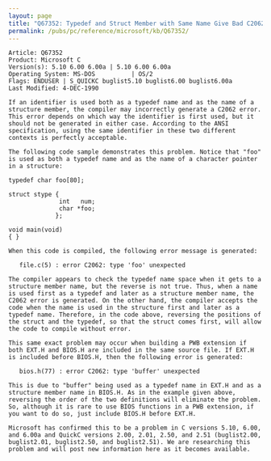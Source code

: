 ```yaml
---
layout: page
title: "Q67352: Typedef and Struct Member with Same Name Give Bad C2062 Error"
permalink: /pubs/pc/reference/microsoft/kb/Q67352/
---
```


	Article: Q67352
	Product: Microsoft C
	Version(s): 5.10 6.00 6.00a | 5.10 6.00 6.00a
	Operating System: MS-DOS          | OS/2
	Flags: ENDUSER | S_QUICKC buglist5.10 buglist6.00 buglist6.00a
	Last Modified: 4-DEC-1990
	
	If an identifier is used both as a typedef name and as the name of a
	structure member, the compiler may incorrectly generate a C2062 error.
	This error depends on which way the identifier is first used, but it
	should not be generated in either case. According to the ANSI
	specification, using the same identifier in these two different
	contexts is perfectly acceptable.
	
	The following code sample demonstrates this problem. Notice that "foo"
	is used as both a typedef name and as the name of a character pointer
	in a structure:
	
	typedef char foo[80];
	
	struct stype {
	              int   num;
	              char *foo;
	             };
	
	void main(void)
	{ }
	
	When this code is compiled, the following error message is generated:
	
	   file.c(5) : error C2062: type 'foo' unexpected
	
	The compiler appears to check the typedef name space when it gets to a
	structure member name, but the reverse is not true. Thus, when a name
	is used first as a typedef and later as a structure member name, the
	C2062 error is generated. On the other hand, the compiler accepts the
	code when the name is used in the structure first and later as a
	typedef name. Therefore, in the code above, reversing the positions of
	the struct and the typedef, so that the struct comes first, will allow
	the code to compile without error.
	
	This same exact problem may occur when building a PWB extension if
	both EXT.H and BIOS.H are included in the same source file. If EXT.H
	is included before BIOS.H, then the following error is generated:
	
	   bios.h(77) : error C2062: type 'buffer' unexpected
	
	This is due to "buffer" being used as a typedef name in EXT.H and as a
	structure member name in BIOS.H. As in the example given above,
	reversing the order of the two definitions will eliminate the problem.
	So, although it is rare to use BIOS functions in a PWB extension, if
	you want to do so, just include BIOS.H before EXT.H.
	
	Microsoft has confirmed this to be a problem in C versions 5.10, 6.00,
	and 6.00a and QuickC versions 2.00, 2.01, 2.50, and 2.51 (buglist2.00,
	buglist2.01, buglist2.50, and buglist2.51). We are researching this
	problem and will post new information here as it becomes available.

